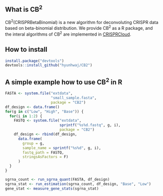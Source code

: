 ## What is CB<sup>2</sup>

CB<sup>2</sup>(CRISPRBetaBinomial) is a new algorithm for deconvoluting CRISPR data based on beta-binomial distribution. 
We provide CB<sup>2</sup> as a R package, and the interal algorithms of CB<sup>2</sup> are implemented in [CRISPRCloud](http://crispr.nrihub.org/).

## How to install

```r
install.package("devtools")
devtools::install_github("hyunhwaj/CB2")
```

## A simple example how to use CB<sup>2</sup> in R

```r
FASTA <- system.file("extdata",
                     "small_sample.fasta",
                     package = "CB2")
df_design <- data.frame()
for(g in c("Low", "High", "Base")) {
  for(i in 1:2) {
    FASTQ <- system.file("extdata", 
                         sprintf("%s%d.fastq", g, i), 
                         package = "CB2")
    df_design <- rbind(df_design, 
      data.frame(
        group = g, 
        sample_name = sprintf("%s%d", g, i),
        fastq_path = FASTQ, 
        stringsAsFactors = F)
      )
  }
}

sgrna_count <- run_sgrna_quant(FASTA, df_design)
sgrna_stat <- run_estimation(sgrna_count, df_design, "Base", "Low")
gene_stat <- measure_gene_stats(sgrna_stat)

```
